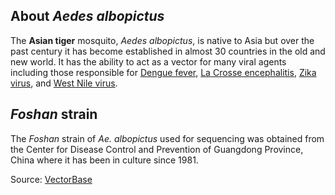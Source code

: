 About *Aedes albopictus*
------------------------

The **Asian tiger** mosquito, *Aedes albopictus*, is native to Asia but
over the past century it has become established in almost 30 countries
in the old and new world. It has the ability to act as a vector for many
viral agents including those responsible for [Dengue
fever](https://en.wikipedia.org/wiki/Dengue), [La Crosse
encephalitis](https://en.wikipedia.org/wiki/La_Crosse_encephalitis),
[Zika virus](https://en.wikipedia.org/wiki/Zika_virus), and [West Nile
virus](https://en.wikipedia.org/wiki/West_Nile_fever).

*Foshan* strain
---------------

The *Foshan* strain of *Ae. albopictus* used for sequencing was obtained
from the Center for Disease Control and Prevention of Guangdong
Province, China where it has been in culture since 1981.

Source:
[VectorBase](https://www.vectorbase.org/organisms/aedes-albopictus "Tendency to inhabit/rest in outdoor areas.")

